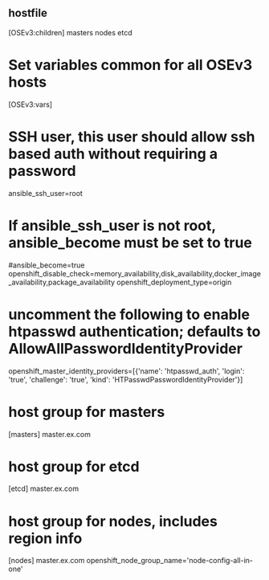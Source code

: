 ## hostfile 

[OSEv3:children]
masters
nodes
etcd
 
# Set variables common for all OSEv3 hosts
[OSEv3:vars]
# SSH user, this user should allow ssh based auth without requiring a password
ansible_ssh_user=root
 
# If ansible_ssh_user is not root, ansible_become must be set to true
#ansible_become=true
openshift_disable_check=memory_availability,disk_availability,docker_image_availability,package_availability
openshift_deployment_type=origin
 
# uncomment the following to enable htpasswd authentication; defaults to AllowAllPasswordIdentityProvider
openshift_master_identity_providers=[{'name': 'htpasswd_auth', 'login': 'true', 'challenge': 'true', 'kind': 'HTPasswdPasswordIdentityProvider'}]
 
# host group for masters
[masters]
master.ex.com
 
# host group for etcd
[etcd]
master.ex.com
 
# host group for nodes, includes region info
[nodes]
master.ex.com openshift_node_group_name='node-config-all-in-one'

